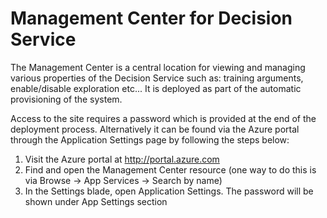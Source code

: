 # Management Center for Decision Service
The Management Center is a central location for viewing and managing various properties of the Decision Service such as: training arguments, enable/disable exploration etc... It is deployed as part of the automatic provisioning of the system.  

Access to the site requires a password which is provided at the end of the deployment process. Alternatively it can be found via the Azure portal through the Application Settings page by following the steps below:  

1. Visit the Azure portal at http://portal.azure.com  
2. Find and open the Management Center resource (one way to do this is via Browse -> App Services -> Search by name)  
3. In the Settings blade, open Application Settings. The password will be shown under App Settings section  
